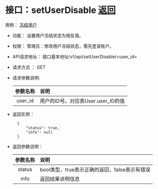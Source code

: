 # 接口：setUserDisable  [返回](../README.md)
用例： [冻结用户](../用例/冻结用户.md)

- 功能：
    设置用户冻结状态为相反值。
    
- 权限：
    管理员：修改用户冻结状态，需先登录账户。    
    
- API请求地址： 
    接口基本地址/v1/api/setUserDisable/<user_id>

- 请求方式 ：
    GET
      
- 请求参数说明:        

  |参数名称|说明|
  |:---------:|:--------------------------------------------------------|      
  |user_id|用户的ID号。对应表User.user_ID的值|
  
- 返回实例：

        {         
            "status": true,
            "info": null   
        }
 
- 返回参数说明：    
 
  |参数名称|说明|
  |:---------:|:--------------------------------------------------------|      
  |status|bool类型，true表示正确的返回，false表示有错误|
  |info|返回结果说明信息|